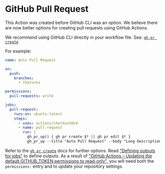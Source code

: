 # GitHub Pull Request

This Action was created before GitHub CLI was an option. We believe there are now better options for creating pull requests using GitHub Actions.

We recommend using GitHub CLI directly in your workflow file. See: [`gh pr create`](https://cli.github.com/manual/gh_pr_create)

For example:

```yaml
name: Auto Pull Request

on:
  push:
    branches:
      - features

permissions:
  pull-requests: write

jobs:
  pull-request:
    runs-on: ubuntu-latest
    steps:
      - uses: actions/checkout@v4
      - name: pull-request
        run: |
          gh_pr_up() { gh pr create $* || gh pr edit $* }
          gh_pr_up --title "Auto Pull Request" --body "Long Description"
```

Refer to the [`gh pr create`](https://cli.github.com/manual/gh_pr_create) docs for further options. Read ["Defining outputs for jobs"](https://docs.github.com/en/actions/using-jobs/defining-outputs-for-jobs) to define outputs. As a result of ["GitHub Actions – Updating the default GITHUB_TOKEN permissions to read-only"](https://github.blog/changelog/2023-02-02-github-actions-updating-the-default-github_token-permissions-to-read-only/), you will need both the `permissions:` entry and to update your repository settings.
